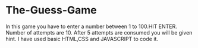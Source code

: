 # The-Guess-Game
In this game you have to enter a number between 1 to 100.HIT ENTER. Number of attempts are 10. After 5 attempts are consumed you will be given hint. I have used basic HTML,CSS and JAVASCRIPT to code it.
